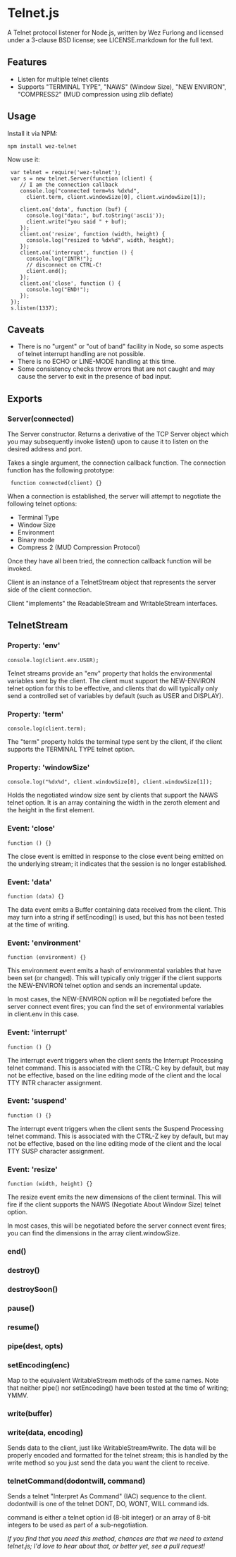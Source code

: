 # Telnet.js

A Telnet protocol listener for Node.js, written by Wez Furlong and
licensed under a 3-clause BSD license; see LICENSE.markdown for the full
text.

## Features

 * Listen for multiple telnet clients
 * Supports "TERMINAL TYPE", "NAWS" (Window Size), "NEW ENVIRON",
   "COMPRESS2" (MUD compression using zlib deflate)

## Usage

Install it via NPM:

    npm install wez-telnet

Now use it:

     var telnet = require('wez-telnet');
     var s = new telnet.Server(function (client) {
        // I am the connection callback
        console.log("connected term=%s %dx%d",
          client.term, client.windowSize[0], client.windowSize[1]);

        client.on('data', function (buf) {
          console.log("data:", buf.toString('ascii'));
          client.write("you said " + buf);
        });
        client.on('resize', function (width, height) {
          console.log("resized to %dx%d", width, height);
        });
        client.on('interrupt', function () {
          console.log("INTR!");
          // disconnect on CTRL-C!
          client.end();
        });
        client.on('close', function () {
          console.log("END!");
        });
     });
     s.listen(1337);

## Caveats

 * There is no "urgent" or "out of band" facility in Node, so some
   aspects of telnet interrupt handling are not possible.
 * There is no ECHO or LINE-MODE handling at this time.
 * Some consistency checks throw errors that are not caught and may
   cause the server to exit in the presence of bad input.

## Exports

### Server(connected)

The Server constructor.  Returns a derivative of the TCP Server object
which you may subsequently invoke listen() upon to cause it to listen on
the desired address and port.

Takes a single argument, the connection callback function.  The
connection function has the following prototype:

     function connected(client) {}

When a connection is established, the server will attempt to negotiate
the following telnet options:

 * Terminal Type
 * Window Size
 * Environment
 * Binary mode
 * Compress 2 (MUD Compression Protocol)

Once they have all been tried, the connection callback function will be
invoked.

Client is an instance of a TelnetStream object that represents the
server side of the client connection.

Client "implements" the ReadableStream and WritableStream interfaces.

## TelnetStream

### Property: 'env'

    console.log(client.env.USER);

Telnet streams provide an "env" property that holds the environmental
variables sent by the client.  The client must support the NEW-ENVIRON
telnet option for this to be effective, and clients that do will
typically only send a controlled set of variables by default (such as
USER and DISPLAY).

### Property: 'term'

    console.log(client.term);

The "term" property holds the terminal type sent by the client, if the
client supports the TERMINAL TYPE telnet option.

### Property: 'windowSize'

    console.log("%dx%d", client.windowSize[0], client.windowSize[1]);

Holds the negotiated window size sent by clients that support the NAWS
telnet option.  It is an array containing the width in the zeroth
element and the height in the first element.

### Event: 'close'

    function () {}

The close event is emitted in response to the close event being emitted
on the underlying stream; it indicates that the session is no longer
established.

### Event: 'data'

    function (data) {}

The data event emits a Buffer containing data received from the client.
This may turn into a string if setEncoding() is used, but this has not
been tested at the time of writing.

### Event: 'environment'

    function (environment) {}

This environment event emits a hash of environmental variables that have
been set (or changed).  This will typically only trigger if the client
supports the NEW-ENVIRON telnet option and sends an incremental update.

In most cases, the NEW-ENVIRON option will be negotiated before the
server connect event fires; you can find the set of environmental
variables in client.env in this case.

### Event: 'interrupt'

    function () {}

The interrupt event triggers when the client sents the Interrupt
Processing telnet command.  This is associated with the CTRL-C key by
default, but may not be effective, based on the line editing mode of the
client and the local TTY INTR character assignment.

### Event: 'suspend'

    function () {}

The interrupt event triggers when the client sents the Suspend
Processing telnet command.  This is associated with the CTRL-Z key by
default, but may not be effective, based on the line editing mode of the
client and the local TTY SUSP character assignment.

### Event: 'resize'

    function (width, height) {}

The resize event emits the new dimensions of the client terminal.  This
will fire if the client supports the NAWS (Negotiate About Window Size)
telnet option.

In most cases, this will be negotiated before the server connect event
fires; you can find the dimensions in the array client.windowSize.

### end()
### destroy()
### destroySoon()
### pause()
### resume()
### pipe(dest, opts)
### setEncoding(enc)

Map to the equivalent WritableStream methods of the same names.
Note that neither pipe() nor setEncoding() have been tested at the time
of writing; YMMV.

### write(buffer)
### write(data, encoding)

Sends data to the client, just like WritableStream#write.
The data will be properly encoded and formatted for the telnet stream;
this is handled by the write method so you just send the data you want
the client to receive.

### telnetCommand(dodontwill, command)

Sends a telnet "Interpret As Command" (IAC) sequence to the client.
dodontwill is one of the telnet DONT, DO, WONT, WILL command ids.

command is either a telnet option id (8-bit integer) or an array of
8-bit integers to be used as part of a sub-negotiation.

*If you find that you need this method, chances are that we need to
extend telnet.js; I'd love to hear about that, or better yet, see a pull
request!*


